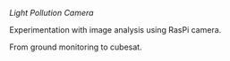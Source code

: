 *Light Pollution Camera*

Experimentation with image analysis using RasPi camera.

From ground monitoring to cubesat.


